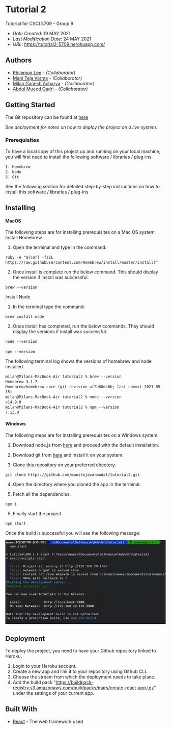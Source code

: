 # Tutorial 2

Tutorial for CSCI 5709 - Group 9

* *Date Created*: 19 MAY 2021
* *Last Modification Date*: 24 MAY 2021
* *URL*: <https://tutorial2-5709.herokuapp.com/>

## Authors

* [Philemon Lee](philemon.lee@dal.ca) - *(Collaborator)*
* [Mani Teja Varma](manitejavarma@dal.ca) - *(Collaborator)*
* [Milan Ganesh Acharya](ml650738@dal.ca) - *(Collaborator)*
* [Abdul Mueed Qadri](ab291996@dal.ca) - *(Collaborator)*


## Getting Started

The Git repository can be found at [here](https://github.com/manitejavarmadal/tutorial2.git)

*See deployment for notes on how to deploy the project on a live system.*

### Prerequisites

To have a local copy of this project up and running on your local machine, you will first need to install the following software / libraries / plug-ins

```
1. Homebrew
2. Node
3. Git
```

See the following section for detailed step-by-step instructions on how to install this software / libraries / plug-ins

## Installing

#### **MacOS**
The following steps are for installing prerequisites on a Mac OS system:  
Install Homebrew
1. Open the terminal and type in the command:
```
ruby -e "$(curl -fsSL https://raw.githubusercontent.com/Homebrew/install/master/install)"
```
2. Once install is complete run the below command. This should display the version if install was successful.
```
brew --version
```
Install Node
1. In the terminal type the command:
```
brew install node
```
2. Once install has completed, run the below commands. They should display the versions if install was successful.
```
node --version

npm --version
```

The following terminal log shows the versions of homebrew and node installed.
```
milan@Milans-MacBook-Air tutorial2 % brew --version
Homebrew 3.1.7
Homebrew/homebrew-core (git revision af2b88de0b; last commit 2021-05-15)
milan@Milans-MacBook-Air tutorial2 % node --version
v14.9.0
milan@Milans-MacBook-Air tutorial2 % npm --version
7.13.0
```

#### **Windows**
The following steps are for installing prerequisites on a Windows system: 

1. Download node.js from [here](https://nodejs.org/dist/v14.17.0/node-v14.17.0-x86.msi) and proceed with the default installation.

2. Download git from [here](https://git-scm.com/downloads) and install it on your system.

3. Clone this repository on your preferred directory.
```
git clone https://github.com/manitejavarmadal/tutorial2.git
```

4. Open the directory where you cloned the app in the terminal.

5. Fetch all the dependencies.
```
npm i
```

5. Finally start the project.
```
npm start   
```

Once the build is successful you will see the following message:

![Success Build Message](public/images/success_build_message.jpg)


## Deployment

To deploy the project, you need to have your Github repository linked to Heroku.

1. Login to your Heroku account.
2. Create a new app and link it to your repository using Github CLI.
3. Choose the stream from which the deployment needs to take place.
4. Add the build pack "https://buildpack-registry.s3.amazonaws.com/buildpacks/mars/create-react-app.tgz" under the settings of your current app.

## Built With

* [React](https://reactjs.org/) - The web framework used
